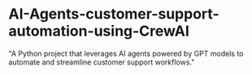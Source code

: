 # AI-Agents-customer-support-automation-using-CrewAI
"A Python project that leverages AI agents powered by GPT models to automate and streamline customer support workflows."
